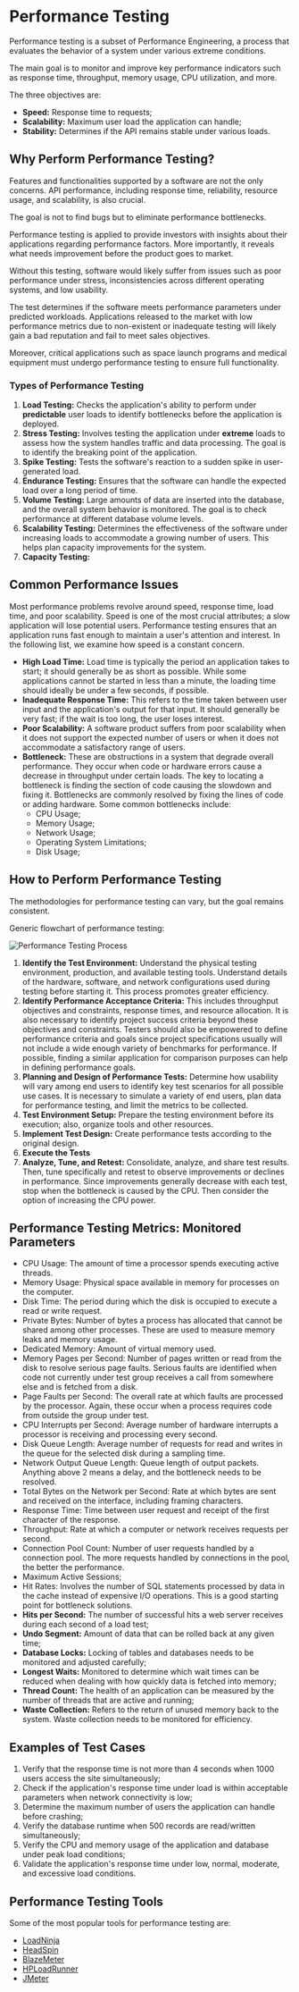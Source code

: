 # Performance Testing

Performance testing is a subset of Performance Engineering, a process that evaluates the behavior of a system under various extreme conditions.

The main goal is to monitor and improve key performance indicators such as response time, throughput, memory usage, CPU utilization, and more.

The three objectives are:

- **Speed:** Response time to requests;
- **Scalability:** Maximum user load the application can handle;
- **Stability:** Determines if the API remains stable under various loads.

## Why Perform Performance Testing?

Features and functionalities supported by a software are not the only concerns. API performance, including response time, reliability, resource usage, and scalability, is also crucial.

The goal is not to find bugs but to eliminate performance bottlenecks.

Performance testing is applied to provide investors with insights about their applications regarding performance factors. More importantly, it reveals what needs improvement before the product goes to market.

Without this testing, software would likely suffer from issues such as poor performance under stress, inconsistencies across different operating systems, and low usability.

The test determines if the software meets performance parameters under predicted workloads. Applications released to the market with low performance metrics due to non-existent or inadequate testing will likely gain a bad reputation and fail to meet sales objectives.

Moreover, critical applications such as space launch programs and medical equipment must undergo performance testing to ensure full functionality.

### Types of Performance Testing

1. **Load Testing:** Checks the application's ability to perform under **predictable** user loads to identify bottlenecks before the application is deployed.
2. **Stress Testing:** Involves testing the application under **extreme** loads to assess how the system handles traffic and data processing. The goal is to identify the breaking point of the application.
3. **Spike Testing:** Tests the software's reaction to a sudden spike in user-generated load.
4. **Endurance Testing:** Ensures that the software can handle the expected load over a long period of time.
5. **Volume Testing:** Large amounts of data are inserted into the database, and the overall system behavior is monitored. The goal is to check performance at different database volume levels.
6. **Scalability Testing:** Determines the effectiveness of the software under increasing loads to accommodate a growing number of users. This helps plan capacity improvements for the system.
7. **Capacity Testing:**

## Common Performance Issues

Most performance problems revolve around speed, response time, load time, and poor scalability. Speed is one of the most crucial attributes; a slow application will lose potential users. Performance testing ensures that an application runs fast enough to maintain a user's attention and interest. In the following list, we examine how speed is a constant concern.

- **High Load Time:** Load time is typically the period an application takes to start; it should generally be as short as possible. While some applications cannot be started in less than a minute, the loading time should ideally be under a few seconds, if possible.
- **Inadequate Response Time:** This refers to the time taken between user input and the application's output for that input. It should generally be very fast; if the wait is too long, the user loses interest.
- **Poor Scalability:** A software product suffers from poor scalability when it does not support the expected number of users or when it does not accommodate a satisfactory range of users.
- **Bottleneck:** These are obstructions in a system that degrade overall performance. They occur when code or hardware errors cause a decrease in throughput under certain loads. The key to locating a bottleneck is finding the section of code causing the slowdown and fixing it. Bottlenecks are commonly resolved by fixing the lines of code or adding hardware. Some common bottlenecks include:
  - CPU Usage;
  - Memory Usage;
  - Network Usage;
  - Operating System Limitations;
  - Disk Usage;

## How to Perform Performance Testing

The methodologies for performance testing can vary, but the goal remains consistent.

Generic flowchart of performance testing:

![Performance Testing Process](https://www.guru99.com/images/performance_testing_process.png)

1. **Identify the Test Environment:**
   Understand the physical testing environment, production, and available testing tools. Understand details of the hardware, software, and network configurations used during testing before starting it. This process promotes greater efficiency.
2. **Identify Performance Acceptance Criteria:**
   This includes throughput objectives and constraints, response times, and resource allocation. It is also necessary to identify project success criteria beyond these objectives and constraints. Testers should also be empowered to define performance criteria and goals since project specifications usually will not include a wide enough variety of benchmarks for performance. If possible, finding a similar application for comparison purposes can help in defining performance goals.
3. **Planning and Design of Performance Tests:**
   Determine how usability will vary among end users to identify key test scenarios for all possible use cases. It is necessary to simulate a variety of end users, plan data for performance testing, and limit the metrics to be collected.
4. **Test Environment Setup:**
   Prepare the testing environment before its execution; also, organize tools and other resources.
5. **Implement Test Design:**
   Create performance tests according to the original design.
6. **Execute the Tests**
7. **Analyze, Tune, and Retest:**
   Consolidate, analyze, and share test results. Then, tune specifically and retest to observe improvements or declines in performance. Since improvements generally decrease with each test, stop when the bottleneck is caused by the CPU. Then consider the option of increasing the CPU power.

## Performance Testing Metrics: Monitored Parameters

- CPU Usage: The amount of time a processor spends executing active threads.
- Memory Usage: Physical space available in memory for processes on the computer.
- Disk Time: The period during which the disk is occupied to execute a read or write request.
- Private Bytes: Number of bytes a process has allocated that cannot be shared among other processes. These are used to measure memory leaks and memory usage.
- Dedicated Memory: Amount of virtual memory used.
- Memory Pages per Second: Number of pages written or read from the disk to resolve serious page faults. Serious faults are identified when code not currently under test group receives a call from somewhere else and is fetched from a disk.
- Page Faults per Second: The overall rate at which faults are processed by the processor. Again, these occur when a process requires code from outside the group under test.
- CPU Interrupts per Second: Average number of hardware interrupts a processor is receiving and processing every second.
- Disk Queue Length: Average number of requests for read and writes in the queue for the selected disk during a sampling time.
- Network Output Queue Length: Queue length of output packets. Anything above 2 means a delay, and the bottleneck needs to be resolved.
- Total Bytes on the Network per Second: Rate at which bytes are sent and received on the interface, including framing characters.
- Response Time: Time between user request and receipt of the first character of the response.
- Throughput: Rate at which a computer or network receives requests per second.
- Connection Pool Count: Number of user requests handled by a connection pool. The more requests handled by connections in the pool, the better the performance.
- Maximum Active Sessions;
- Hit Rates: Involves the number of SQL statements processed by data in the cache instead of expensive I/O operations. This is a good starting point for bottleneck solutions.
- **Hits per Second:** The number of successful hits a web server receives during each second of a load test;
- **Undo Segment:** Amount of data that can be rolled back at any given time;
- **Database Locks:** Locking of tables and databases needs to be monitored and adjusted carefully;
- **Longest Waits:** Monitored to determine which wait times can be reduced when dealing with how quickly data is fetched into memory;
- **Thread Count:** The health of an application can be measured by the number of threads that are active and running;
- **Waste Collection:** Refers to the return of unused memory back to the system. Waste collection needs to be monitored for efficiency.

## Examples of Test Cases

1. Verify that the response time is not more than 4 seconds when 1000 users access the site simultaneously;
2. Check if the application's response time under load is within acceptable parameters when network connectivity is low;
3. Determine the maximum number of users the application can handle before crashing;
4. Verify the database runtime when 500 records are read/written simultaneously;
5. Verify the CPU and memory usage of the application and database under peak load conditions;
6. Validate the application's response time under low, normal, moderate, and excessive load conditions.

## Performance Testing Tools

Some of the most popular tools for performance testing are:

- [LoadNinja](https://bit.ly/3knoPpQ)
- [HeadSpin](https://bit.ly/3D8p93N)
- [BlazeMeter](https://guru99.live/vVYFyu)
- [HPLoadRunner](https://www.guru99.com/loadrunner-v12-tutorials.html)
- [JMeter](https://www.guru99.com/jmeter-tutorials.html)

